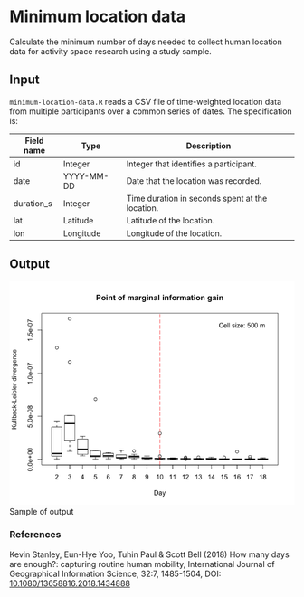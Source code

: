 # Minimum location data
Calculate the minimum number of days needed to collect human location data for activity space research using a study sample.

## Input 
`minimum-location-data.R` reads a  CSV file of time-weighted location data from multiple participants over a common series of dates. The specification is:

| Field name | Type | Description |
| ----- | ----- | ----- |
| id | Integer | Integer that identifies a participant. |
| date | YYYY-MM-DD | Date that the location was recorded. |
| duration_s | Integer | Time duration in seconds spent at the location.  |
| lat | Latitude | Latitude of the location. |
| lon | Longitude | Longitude of the location. |

## Output

![](Rplot02.png)
Sample of output

### References
Kevin Stanley, Eun-Hye Yoo, Tuhin Paul & Scott Bell (2018) How many days are enough?: capturing routine human mobility, International Journal of Geographical Information Science, 32:7, 1485-1504, DOI: [10.1080/13658816.2018.1434888](https://doi.org/10.1080/13658816.2018.1434888)

